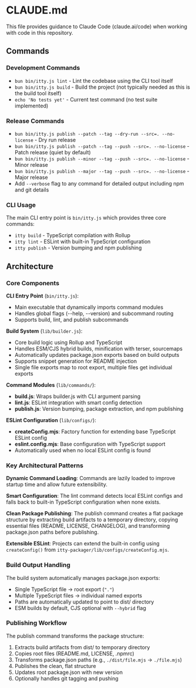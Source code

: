# CLAUDE.md

This file provides guidance to Claude Code (claude.ai/code) when working with code in this repository.

## Commands

### Development Commands
- `bun bin/itty.js lint` - Lint the codebase using the CLI tool itself
- `bun bin/itty.js build` - Build the project (not typically needed as this is the build tool itself)
- `echo 'No tests yet'` - Current test command (no test suite implemented)

### Release Commands
- `bun bin/itty.js publish --patch --tag --dry-run --src=. --no-license` - Dry run release
- `bun bin/itty.js publish --patch --tag --push --src=. --no-license` - Patch release (quiet by default)
- `bun bin/itty.js publish --minor --tag --push --src=. --no-license` - Minor release
- `bun bin/itty.js publish --major --tag --push --src=. --no-license` - Major release
- Add `--verbose` flag to any command for detailed output including npm and git details

### CLI Usage
The main CLI entry point is `bin/itty.js` which provides three core commands:
- `itty build` - TypeScript compilation with Rollup
- `itty lint` - ESLint with built-in TypeScript configuration
- `itty publish` - Version bumping and npm publishing

## Architecture

### Core Components

**CLI Entry Point** (`bin/itty.js`):
- Main executable that dynamically imports command modules
- Handles global flags (--help, --version) and subcommand routing
- Supports build, lint, and publish subcommands

**Build System** (`lib/builder.js`):
- Core build logic using Rollup and TypeScript
- Handles ESM/CJS hybrid builds, minification with terser, sourcemaps
- Automatically updates package.json exports based on build outputs
- Supports snippet generation for README injection
- Single file exports map to root export, multiple files get individual exports

**Command Modules** (`lib/commands/`):
- **build.js**: Wraps builder.js with CLI argument parsing
- **lint.js**: ESLint integration with smart config detection
- **publish.js**: Version bumping, package extraction, and npm publishing

**ESLint Configuration** (`lib/configs/`):
- **createConfig.mjs**: Factory function for extending base TypeScript ESLint config
- **eslint.config.mjs**: Base configuration with TypeScript support
- Automatically used when no local ESLint config is found

### Key Architectural Patterns

**Dynamic Command Loading**: Commands are lazily loaded to improve startup time and allow future extensibility.

**Smart Configuration**: The lint command detects local ESLint configs and falls back to built-in TypeScript configuration when none exists.

**Clean Package Publishing**: The publish command creates a flat package structure by extracting build artifacts to a temporary directory, copying essential files (README, LICENSE, CHANGELOG), and transforming package.json paths before publishing.

**Extensible ESLint**: Projects can extend the built-in config using `createConfig()` from `itty-packager/lib/configs/createConfig.mjs`.

### Build Output Handling

The build system automatically manages package.json exports:
- Single TypeScript file → root export (`"."`)
- Multiple TypeScript files → individual named exports
- Paths are automatically updated to point to dist/ directory
- ESM builds by default, CJS optional with `--hybrid` flag

### Publishing Workflow

The publish command transforms the package structure:
1. Extracts build artifacts from dist/ to temporary directory
2. Copies root files (README.md, LICENSE, .npmrc)
3. Transforms package.json paths (e.g., `./dist/file.mjs` → `./file.mjs`)
4. Publishes the clean, flat structure
5. Updates root package.json with new version
6. Optionally handles git tagging and pushing